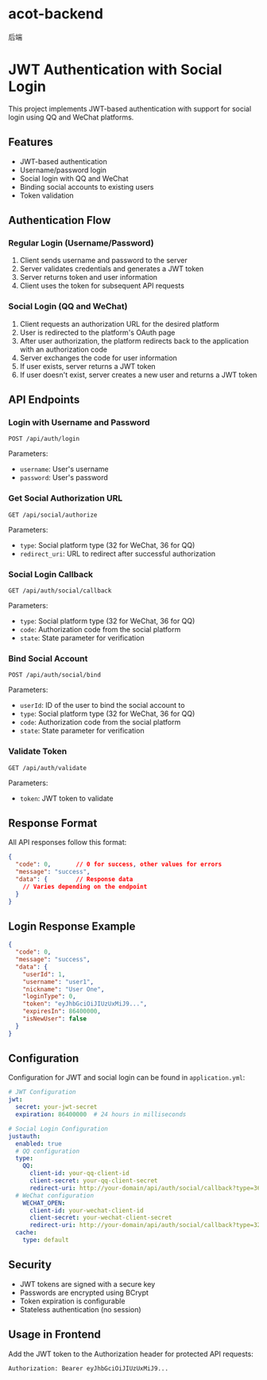 # acot-backend
后端

# JWT Authentication with Social Login

This project implements JWT-based authentication with support for social login using QQ and WeChat platforms.

## Features

- JWT-based authentication
- Username/password login
- Social login with QQ and WeChat
- Binding social accounts to existing users
- Token validation

## Authentication Flow

### Regular Login (Username/Password)

1. Client sends username and password to the server
2. Server validates credentials and generates a JWT token
3. Server returns token and user information
4. Client uses the token for subsequent API requests

### Social Login (QQ and WeChat)

1. Client requests an authorization URL for the desired platform
2. User is redirected to the platform's OAuth page
3. After user authorization, the platform redirects back to the application with an authorization code
4. Server exchanges the code for user information
5. If user exists, server returns a JWT token
6. If user doesn't exist, server creates a new user and returns a JWT token

## API Endpoints

### Login with Username and Password

```
POST /api/auth/login
```

Parameters:
- `username`: User's username
- `password`: User's password

### Get Social Authorization URL

```
GET /api/social/authorize
```

Parameters:
- `type`: Social platform type (32 for WeChat, 36 for QQ)
- `redirect_uri`: URL to redirect after successful authorization

### Social Login Callback

```
GET /api/auth/social/callback
```

Parameters:
- `type`: Social platform type (32 for WeChat, 36 for QQ)
- `code`: Authorization code from the social platform
- `state`: State parameter for verification

### Bind Social Account

```
POST /api/auth/social/bind
```

Parameters:
- `userId`: ID of the user to bind the social account to
- `type`: Social platform type (32 for WeChat, 36 for QQ)
- `code`: Authorization code from the social platform
- `state`: State parameter for verification

### Validate Token

```
GET /api/auth/validate
```

Parameters:
- `token`: JWT token to validate

## Response Format

All API responses follow this format:

```json
{
  "code": 0,       // 0 for success, other values for errors
  "message": "success",
  "data": {        // Response data
    // Varies depending on the endpoint
  }
}
```

## Login Response Example

```json
{
  "code": 0,
  "message": "success",
  "data": {
    "userId": 1,
    "username": "user1",
    "nickname": "User One",
    "loginType": 0,
    "token": "eyJhbGciOiJIUzUxMiJ9...",
    "expiresIn": 86400000,
    "isNewUser": false
  }
}
```

## Configuration

Configuration for JWT and social login can be found in `application.yml`:

```yaml
# JWT Configuration
jwt:
  secret: your-jwt-secret
  expiration: 86400000  # 24 hours in milliseconds

# Social Login Configuration
justauth:
  enabled: true
  # QQ configuration
  type:
    QQ:
      client-id: your-qq-client-id
      client-secret: your-qq-client-secret
      redirect-uri: http://your-domain/api/auth/social/callback?type=36
  # WeChat configuration
    WECHAT_OPEN:
      client-id: your-wechat-client-id
      client-secret: your-wechat-client-secret
      redirect-uri: http://your-domain/api/auth/social/callback?type=32
  cache:
    type: default
```

## Security

- JWT tokens are signed with a secure key
- Passwords are encrypted using BCrypt
- Token expiration is configurable
- Stateless authentication (no session)

## Usage in Frontend

Add the JWT token to the Authorization header for protected API requests:

```
Authorization: Bearer eyJhbGciOiJIUzUxMiJ9...
```
